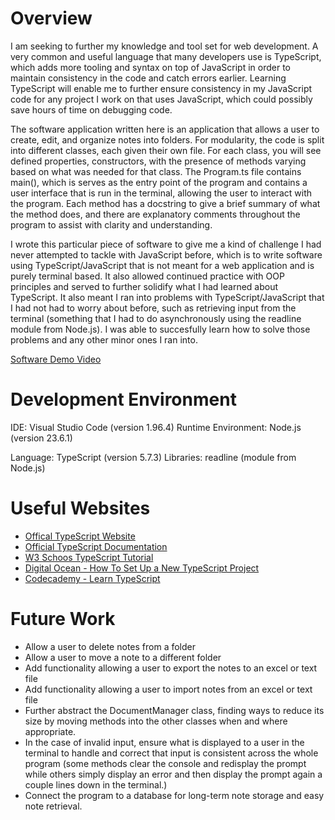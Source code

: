 # Overview

I am seeking to further my knowledge and tool set for web development. A very common and useful language that many developers use is TypeScript, which adds more tooling and syntax on top of JavaScript in order to maintain consistency in the code and catch errors earlier. Learning TypeScript will enable me to further ensure consistency in my JavaScript code for any project I work on that uses JavaScript, which could possibly save hours of time on debugging code.

The software application written here is an application that allows a user to create, edit, and organize notes into folders. For modularity, the code is split into different classes, each given their own file. For each class, you will see defined properties, constructors, with the presence of methods varying based on what was needed for that class. The Program.ts file contains main(), which is serves as the entry point of the program and contains a user interface that is run in the terminal, allowing the user to interact with the program. Each method has a docstring to give a brief summary of what the method does, and there are explanatory comments throughout the program to assist with clarity and understanding. 

I wrote this particular piece of software to give me a kind of challenge I had never attempted to tackle with JavaScript before, which is to write software using TypeScript/JavaScript that is not meant for a web application and is purely terminal based. It also allowed continued practice with OOP principles and served to further solidify what I had learned about TypeScript. It also meant I ran into problems with TypeScript/JavaScript that I had not had to worry about before, such as retrieving input from the terminal (something that I had to do asynchronously using the readline module from Node.js). I was able to succesfully learn how to solve those problems and any other minor ones I ran into.

[Software Demo Video](https://youtu.be/KnW5f3JdfXk)

# Development Environment

IDE: Visual Studio Code (version 1.96.4)
Runtime Environment: Node.js (version 23.6.1)

Language: TypeScript (version 5.7.3)
Libraries: readline (module from Node.js)

# Useful Websites

- [Offical TypeScript Website](https://www.typescriptlang.org/)
- [Official TypeScript Documentation](https://www.typescriptlang.org/docs/)
- [W3 Schoos TypeScript Tutorial](https://www.w3schools.com/typescript/index.php)
- [Digital Ocean - How To Set Up a New TypeScript Project](https://www.digitalocean.com/community/tutorials/typescript-new-project)
- [Codecademy - Learn TypeScript](https://www.codecademy.com/learn/learn-typescript)

# Future Work

- Allow a user to delete notes from a folder
- Allow a user to move a note to a different folder
- Add functionality allowing a user to export the notes to an excel or text file
- Add functionality allowing a user to import notes from an excel or text file 
- Further abstract the DocumentManager class, finding ways to reduce its size by moving methods into the other classes when and where appropriate.
- In the case of invalid input, ensure what is displayed to a user in the terminal to handle and correct that input is consistent across the whole program (some methods clear the console and redisplay the prompt while others simply display an error and then display the prompt again a couple lines down in the terminal.)
- Connect the program to a database for long-term note storage and easy note retrieval. 